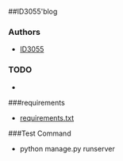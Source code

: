 ##ID3055'blog
### Authors
* [ID3055](https://github.com/ID3055)

### TODO

* 

###requirements

* [requirements.txt](https://github.com/ID3055/ID3055-Blog/blob/master/requirements.txt)

###Test Command

* python manage.py runserver